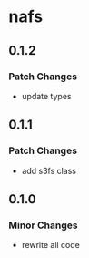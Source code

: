 # nafs

## 0.1.2

### Patch Changes

- update types

## 0.1.1

### Patch Changes

- add s3fs class

## 0.1.0

### Minor Changes

- rewrite all code

